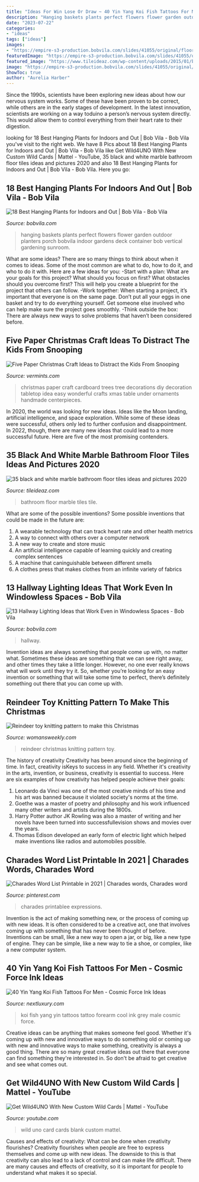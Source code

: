 ```yaml
---
title: "Ideas For Win Lose Or Draw ~ 40 Yin Yang Koi Fish Tattoos For Men"
description: "Hanging baskets plants perfect flowers flower garden outdoor planters porch bobvila indoor gardens deck container bob vertical gardening sunroom"
date: "2023-07-22"
categories:
- "ideas"
tags: ["ideas"]
images:
- "https://empire-s3-production.bobvila.com/slides/41055/original/floor_lamp_hallways.jpg?1611103747"
featuredImage: "https://empire-s3-production.bobvila.com/slides/41055/original/floor_lamp_hallways.jpg?1611103747"
featured_image: "https://www.tileideaz.com/wp-content/uploads/2015/01/black_and_white_marble_bathroom_floor_tiles_24.jpg"
image: "https://empire-s3-production.bobvila.com/slides/41055/original/floor_lamp_hallways.jpg?1611103747"
ShowToc: true
author: "Aurelia Harber"
---
```



Since the 1990s, scientists have been exploring new ideas about how our nervous system works. Some of these have been proven to be correct, while others are in the early stages of development. In the latest innovation, scientists are working on a way toduino a person’s nervous system directly. This would allow them to control everything from their heart rate to their digestion.

	

		
looking for 18 Best Hanging Plants for Indoors and Out | Bob Vila - Bob Vila you've visit to the right web. We have 8 Pics about 18 Best Hanging Plants for Indoors and Out | Bob Vila - Bob Vila like Get Wild4UNO With New Custom Wild Cards | Mattel - YouTube, 35 black and white marble bathroom floor tiles ideas and pictures 2020 and also 18 Best Hanging Plants for Indoors and Out | Bob Vila - Bob Vila. Here you go:
		
    
## 18 Best Hanging Plants For Indoors And Out | Bob Vila - Bob Vila

<img loading=lazy src="https://empire-s3-production.bobvila.com/slides/5007/original/Hanging-Flower-Baskets.jpeg?1532362124" onerror="this.onerror=null;this.src='https://tse1.mm.bing.net/th?id=OIP.sh0YVLuMzphf_AuaA36BmQHaJ4&amp;pid=15.1';" alt="18 Best Hanging Plants for Indoors and Out | Bob Vila - Bob Vila">

_Source: bobvila.com_

>hanging baskets plants perfect flowers flower garden outdoor planters porch bobvila indoor gardens deck container bob vertical gardening sunroom. 

	

What are some ideas?
There are so many things to think about when it comes to ideas. Some of the most common are what to do, how to do it, and who to do it with. Here are a few ideas for you: 
-Start with a plan: What are your goals for this project? What should you focus on first? What obstacles should you overcome first? This will help you create a blueprint for the project that others can follow. 
-Work together: When starting a project, it’s important that everyone is on the same page. Don’t put all your eggs in one basket and try to do everything yourself. Get someone else involved who can help make sure the project goes smoothly. 
-Think outside the box: There are always new ways to solve problems that haven’t been considered before.

    
## Five Paper Christmas Craft Ideas To Distract The Kids From Snooping

<img loading=lazy src="https://cdn1.bigcommerce.com/n-ou1isn/ibk3tn/product_images/uploaded_images/paper-christmas-trees.jpg?t=1450475321" onerror="this.onerror=null;this.src='https://tse3.mm.bing.net/th?id=OIP.xmLxbIgfXSMToEvu7fMNMgHaKO&amp;pid=15.1';" alt="Five Paper Christmas Craft Ideas to Distract the Kids From Snooping">

_Source: vermints.com_

>christmas paper craft cardboard trees tree decorations diy decoration tabletop idea easy wonderful crafts xmas table under ornaments handmade centerpieces. 

	

In 2020, the world was looking for new ideas. Ideas like the Moon landing, artificial intelligence, and space exploration. While some of these ideas were successful, others only led to further confusion and disappointment. In 2022, though, there are many new ideas that could lead to a more successful future. Here are five of the most promising contenders.

    
## 35 Black And White Marble Bathroom Floor Tiles Ideas And Pictures 2020

<img loading=lazy src="https://www.tileideaz.com/wp-content/uploads/2015/01/black_and_white_marble_bathroom_floor_tiles_24.jpg" onerror="this.onerror=null;this.src='https://tse4.mm.bing.net/th?id=OIP.1UH68pcy444GwDFRtkLvowHaGH&amp;pid=15.1';" alt="35 black and white marble bathroom floor tiles ideas and pictures 2020">

_Source: tileideaz.com_

>bathroom floor marble tiles tile. 

	

What are some of the possible inventions?
Some possible inventions that could be made in the future are: 
1. A wearable technology that can track heart rate and other health metrics 
2. A way to connect with others over a computer network 
3. A new way to create and store music 
4. An artificial intelligence capable of learning quickly and creating complex sentences 
5. A machine that caninguishable between different smells 
6. A clothes press that makes clothes from an infinite variety of fabrics 

    
## 13 Hallway Lighting Ideas That Work Even In Windowless Spaces - Bob Vila

<img loading=lazy src="https://empire-s3-production.bobvila.com/slides/41055/original/floor_lamp_hallways.jpg?1611103747" onerror="this.onerror=null;this.src='https://tse2.mm.bing.net/th?id=OIP.8SMU9YfxZLkRmJmjwaJ9XQHaJ4&amp;pid=15.1';" alt="13 Hallway Lighting Ideas that Work Even in Windowless Spaces - Bob Vila">

_Source: bobvila.com_

>hallway. 

	

Invention ideas are always something that people come up with, no matter what. Sometimes these ideas are something that we can see right away, and other times they take a little longer. However, no one ever really knows what will work until they try it. So, whether you’re looking for an easy invention or something that will take some time to perfect, there’s definitely something out there that you can come up with.

    
## Reindeer Toy Knitting Pattern To Make This Christmas

<img loading=lazy src="http://keyassets-p2.timeincuk.net/wp/prod/wp-content/uploads/sites/35/2015/10/Christmas-reindeer-knitting-pattern.jpg" onerror="this.onerror=null;this.src='https://tse1.mm.bing.net/th?id=OIP.mc1Z3jZhChMYoK0GYrtLmgHaFj&amp;pid=15.1';" alt="Reindeer toy knitting pattern to make this Christmas">

_Source: womansweekly.com_

>reindeer christmas knitting pattern toy. 

	

The history of creativity
Creativity has been around since the beginning of time. In fact, creativity isKeys to success in any field. Whether it's creativity in the arts, invention, or business, creativity is essential to success. Here are six examples of how creativity has helped people achieve their goals: 
1. Leonardo da Vinci was one of the most creative minds of his time and his art was banned because it violated society's norms at the time. 
2. Goethe was a master of poetry and philosophy and his work influenced many other writers and artists during the 1800s. 
3. Harry Potter author JK Rowling was also a master of writing and her novels have been turned into successfullevision shows and movies over the years. 
4. Thomas Edison developed an early form of electric light which helped make inventions like radios and automobiles possible. 

    
## Charades Word List Printable In 2021 | Charades Words, Charades Word

<img loading=lazy src="https://i.pinimg.com/736x/58/e2/cb/58e2cb08ea68c3b99c3fd3c12927e855.jpg" onerror="this.onerror=null;this.src='https://tse2.mm.bing.net/th?id=OIP.D27ZJHI2ndzQpEd4K6sQLQHaJ7&amp;pid=15.1';" alt="Charades Word List Printable in 2021 | Charades words, Charades word">

_Source: pinterest.com_

>charades printablee expressions. 

	

Invention is the act of making something new, or the process of coming up with new ideas. It is often considered to be a creative act, one that involves coming up with something that has never been thought of before. Inventions can be small, like a new way to open a jar, or big, like a new type of engine. They can be simple, like a new way to tie a shoe, or complex, like a new computer system.

    
## 40 Yin Yang Koi Fish Tattoos For Men - Cosmic Force Ink Ideas

<img loading=lazy src="http://nextluxury.com/wp-content/uploads/black-and-grey-ink-forearm-male-cool-yin-yang-koi-fish-tattoo-ideas.jpg" onerror="this.onerror=null;this.src='https://tse1.mm.bing.net/th?id=OIP.ZRjw7ByXPRrCujdQXW2C1wHaHG&amp;pid=15.1';" alt="40 Yin Yang Koi Fish Tattoos For Men - Cosmic Force Ink Ideas">

_Source: nextluxury.com_

>koi fish yang yin tattoos tattoo forearm cool ink grey male cosmic force. 

	

Creative ideas can be anything that makes someone feel good. Whether it's coming up with new and innovative ways to do something old or coming up with new and innovative ways to make something, creativity is always a good thing. There are so many great creative ideas out there that everyone can find something they're interested in. So don't be afraid to get creative and see what comes out.

    
## Get Wild4UNO With New Custom Wild Cards | Mattel - YouTube

<img loading=lazy src="https://i.ytimg.com/vi/KfcH5Y8_zek/maxresdefault.jpg" onerror="this.onerror=null;this.src='https://tse2.mm.bing.net/th?id=OIP.onj-FeZFkGWiQ9SuFPDL7wHaEK&amp;pid=15.1';" alt="Get Wild4UNO With New Custom Wild Cards | Mattel - YouTube">

_Source: youtube.com_

>wild uno card cards blank custom mattel. 

	

Causes and effects of creativity: What can be done when creativity flourishes?
Creativity flourishes when people are free to express themselves and come up with new ideas. The downside to this is that creativity can also lead to a lack of control and can make life difficult. There are many causes and effects of creativity, so it is important for people to understand what makes it so special.


